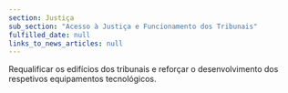 ```yaml
---
section: Justiça
sub_section: "Acesso à Justiça e Funcionamento dos Tribunais"
fulfilled_date: null
links_to_news_articles: null
---
```


Requalificar os edifícios dos tribunais e reforçar o desenvolvimento dos respetivos equipamentos tecnológicos.